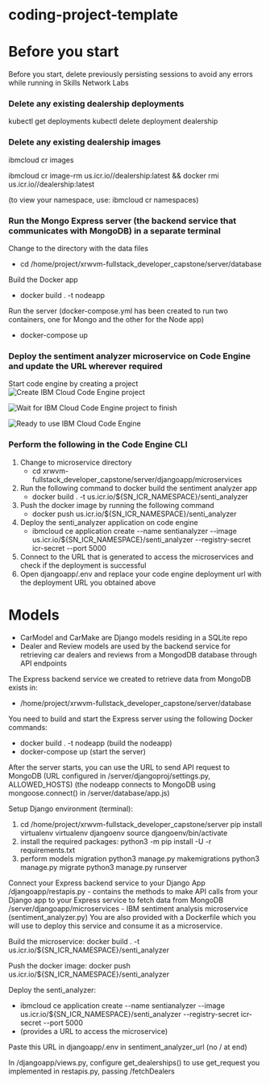 # coding-project-template

# Before you start
Before you start, delete previously persisting sessions to avoid any errors while running in Skills Network Labs
### Delete any existing dealership deployments
kubectl get deployments
kubectl delete deployment dealership
### Delete any existing dealership images
ibmcloud cr images

ibmcloud cr image-rm us.icr.io/<your sn labs namespace>/dealership:latest && docker rmi us.icr.io/<your sn labs namespace>/dealership:latest

(to view your namespace, use: ibmcloud cr namespaces)

### Run the Mongo Express server (the backend service that communicates with MongoDB) in a separate terminal
Change to the directory with the data files
- cd /home/project/xrwvm-fullstack_developer_capstone/server/database

Build the Docker app
- docker build . -t nodeapp

Run the server (docker-compose.yml has been created to run two containers, one for Mongo and the other for the Node app)
- docker-compose up

### Deploy the sentiment analyzer microservice on Code Engine and update the URL wherever required
Start code engine by creating a project
![Create IBM Cloud Code Engine project](https://cf-courses-data.s3.us.cloud-object-storage.appdomain.cloud/IBMSkillsNetwork-CD0321EN-Coursera/labs/v2/m3/images/code_engine_create.png)

![Wait for IBM Cloud Code Engine project to finish](https://cf-courses-data.s3.us.cloud-object-storage.appdomain.cloud/IBMSkillsNetwork-CD0321EN-Coursera/labs/v2/m3/images/code_engine_prep.png)

![Ready to use IBM Cloud Code Engine](https://cf-courses-data.s3.us.cloud-object-storage.appdomain.cloud/IBMSkillsNetwork-CD0321EN-Coursera/labs/v2/m3/images/start_CE_CLI.png)

### Perform the following in the Code Engine CLI
1. Change to microservice directory
	- cd xrwvm-fullstack_developer_capstone/server/djangoapp/microservices
2. Run the following command to docker build the sentiment analyzer app
	- docker build . -t us.icr.io/${SN_ICR_NAMESPACE}/senti_analyzer
3. Push the docker image by running the following command
	- docker push us.icr.io/${SN_ICR_NAMESPACE}/senti_analyzer
4. Deploy the senti_analyzer application on code engine
	- ibmcloud ce application create --name sentianalyzer --image us.icr.io/${SN_ICR_NAMESPACE}/senti_analyzer --registry-secret icr-secret --port 5000
5. Connect to the URL that is generated to access the microservices and check if the deployment is successful
6. Open djangoapp/.env and replace your code engine deployment url with the deployment URL you obtained above


# Models
- CarModel and CarMake are Django models residing in a SQLite repo
- Dealer and Review models are used by the backend service for retrieving car dealers and reviews from a MongodDB database through API endpoints

The Express backend service we created to retrieve data from MongoDB exists in:
- /home/project/xrwvm-fullstack_developer_capstone/server/database

You need to build and start the Express server using the following Docker commands:
- docker build . -t nodeapp	(build the nodeapp)
- docker-compose up		      (start the server)

After the server starts, you can use the URL to send API request to MongoDB
(URL configured in /server/djangoproj/settings.py, ALLOWED_HOSTS)
(the nodeapp connects to MongoDB using mongoose.connect() in /server/database/app.js)

Setup Django environment (terminal):
1. cd /home/project/xrwvm-fullstack_developer_capstone/server
   pip install virtualenv
	 virtualenv djangoenv
	 source djangoenv/bin/activate
2. install the required packages: python3 -m pip install -U -r requirements.txt
3. perform models migration
   python3 manage.py makemigrations
	 python3 manage.py migrate
	 python3 manage.py runserver

Connect your Express backend service to your Django App
/djangoapp/restapis.py - contains the methods to make API calls from your Django app to your Express service to fetch data from MongoDB
/server/djangoapp/microservices - IBM sentiment analysis microservice (sentiment_analyzer.py)
You are also provided with a Dockerfile which you will use to deploy this service and consume it as a microservice.

Build the microservice: docker build . -t us.icr.io/${SN_ICR_NAMESPACE}/senti_analyzer

Push the docker image: docker push us.icr.io/${SN_ICR_NAMESPACE}/senti_analyzer

Deploy the senti_analyzer:
- ibmcloud ce application create --name sentianalyzer --image us.icr.io/${SN_ICR_NAMESPACE}/senti_analyzer --registry-secret icr-secret --port 5000
- (provides a URL to access the microservice)

Paste this URL in djangoapp/.env in sentiment_analyzer_url (no / at end)

In /djangoapp/views.py, configure get_dealerships() to use get_request you implemented in restapis.py, passing /fetchDealers
